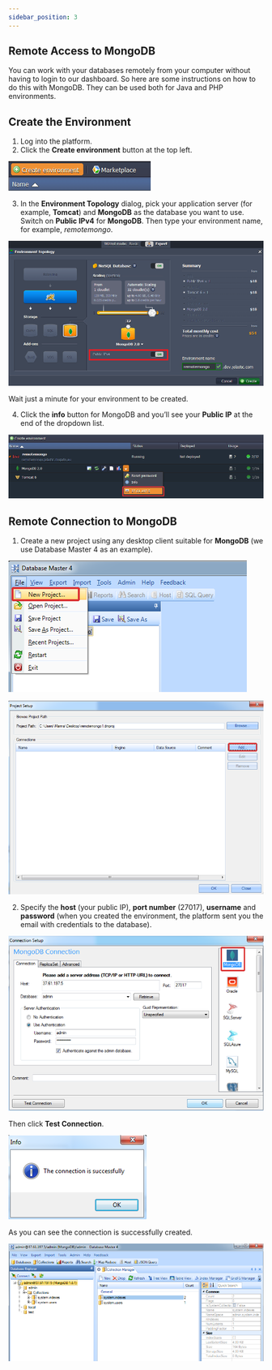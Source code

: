 ```yaml
---
sidebar_position: 3
---
```


## Remote Access to MongoDB
You can work with your databases remotely from your computer without having to login to our dashboard. So here are some instructions on how to do this with MongoDB. They can be used both for Java and PHP environments.

## Create the Environment
1. Log into the platform.
2. Click the **Create environment** button at the top left.

<div style={{
    display:'flex',
    justifyContent: 'center',
    margin: '0 0 1rem 0'
}}>

![Locale Dropdown](./img/RemoteAccess/01-create-environment.png)

</div>

3. In the **Environment Topology** dialog, pick your application server (for example, **Tomcat**) and **MongoDB** as the database you want to use. Switch on **Public IPv4** for **MongoDB**. Then type your environment name, for example, *remotemongo*.

<div style={{
    display:'flex',
    justifyContent: 'center',
    margin: '0 0 1rem 0'
}}>

![Locale Dropdown](./img/RemoteAccess/02-environment-wizard.png)

</div>

Wait just a minute for your environment to be created.

4. Click the **info** button for MongoDB and you’ll see your **Public IP** at the end of the dropdown list.

<div style={{
    display:'flex',
    justifyContent: 'center',
    margin: '0 0 1rem 0'
}}>

![Locale Dropdown](./img/RemoteAccess/03-mongodb-node-public-ip.png)

</div>

## Remote Connection to MongoDB
1. Create a new project using any desktop client suitable for **MongoDB** (we use Database Master 4 as an example).

<div style={{
    display:'flex',
    justifyContent: 'center',
    margin: '0 0 1rem 0'
}}>

![Locale Dropdown](./img/RemoteAccess/04-remote-connection-new-project.png)

</div>

<div style={{
    display:'flex',
    justifyContent: 'center',
    margin: '0 0 1rem 0'
}}>

![Locale Dropdown](./img/RemoteAccess/05-add-remote-connection.png)

</div>

2. Specify the **host** (your public IP), **port number** (27017), **username** and **password** (when you created the environment, the platform sent you the email with credentials to the database).

<div style={{
    display:'flex',
    justifyContent: 'center',
    margin: '0 0 1rem 0'
}}>

![Locale Dropdown](./img/RemoteAccess/06-remote-connection-credentials.png)

</div>

Then click **Test Connection**.

<div style={{
    display:'flex',
    justifyContent: 'center',
    margin: '0 0 1rem 0'
}}>

![Locale Dropdown](./img/RemoteAccess/07-test-remote-connection.png)

</div>

As you can see the connection is successfully created.

<div style={{
    display:'flex',
    justifyContent: 'center',
    margin: '0 0 1rem 0'
}}>

![Locale Dropdown](./img/RemoteAccess/08-remote-connection-created.png)

</div>
